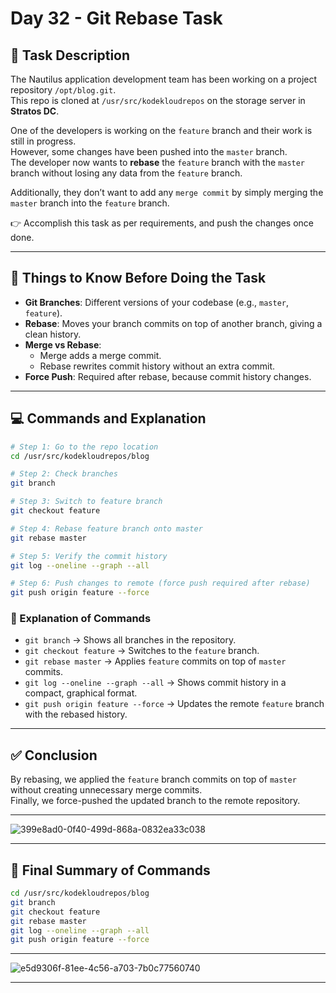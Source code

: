 # Day 32 - Git Rebase Task

## 📌 Task Description
The Nautilus application development team has been working on a project repository `/opt/blog.git`.  
This repo is cloned at `/usr/src/kodekloudrepos` on the storage server in **Stratos DC**.  

One of the developers is working on the `feature` branch and their work is still in progress.  
However, some changes have been pushed into the `master` branch.  
The developer now wants to **rebase** the `feature` branch with the `master` branch without losing any data from the `feature` branch.  

Additionally, they don’t want to add any `merge commit` by simply merging the `master` branch into the `feature` branch.  

👉 Accomplish this task as per requirements, and push the changes once done.

---

## 📝 Things to Know Before Doing the Task
- **Git Branches**: Different versions of your codebase (e.g., `master`, `feature`).  
- **Rebase**: Moves your branch commits on top of another branch, giving a clean history.  
- **Merge vs Rebase**:  
  - Merge adds a merge commit.  
  - Rebase rewrites commit history without an extra commit.  
- **Force Push**: Required after rebase, because commit history changes.  

---

## 💻 Commands and Explanation

```bash
# Step 1: Go to the repo location
cd /usr/src/kodekloudrepos/blog

# Step 2: Check branches
git branch

# Step 3: Switch to feature branch
git checkout feature

# Step 4: Rebase feature branch onto master
git rebase master

# Step 5: Verify the commit history
git log --oneline --graph --all

# Step 6: Push changes to remote (force push required after rebase)
git push origin feature --force
```

### 🔎 Explanation of Commands
- `git branch` → Shows all branches in the repository.  
- `git checkout feature` → Switches to the `feature` branch.  
- `git rebase master` → Applies `feature` commits on top of `master` commits.  
- `git log --oneline --graph --all` → Shows commit history in a compact, graphical format.  
- `git push origin feature --force` → Updates the remote `feature` branch with the rebased history.  

---

## ✅ Conclusion
By rebasing, we applied the `feature` branch commits on top of `master` without creating unnecessary merge commits.  
Finally, we force-pushed the updated branch to the remote repository.

---
![399e8ad0-0f40-499d-868a-0832ea33c038](https://github.com/user-attachments/assets/bd77a0e5-1a86-402f-90c9-2008cda6d8e8)

---

## 📌 Final Summary of Commands
```bash
cd /usr/src/kodekloudrepos/blog
git branch
git checkout feature
git rebase master
git log --oneline --graph --all
git push origin feature --force
```
---
![e5d9306f-81ee-4c56-a703-7b0c77560740](https://github.com/user-attachments/assets/38fd0653-bb14-4cc3-88e4-dff235429f51)

---
